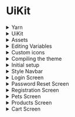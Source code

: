 # UiKit

<details><summary>Yarn</summary>
<p>
  
https://yarnpkg.com/pt-br/

Getting Started

```ps
npm install -g yarn
```

hyper
	
```hyper
yarn doctor
output>	yarn run v1.22.17
```
	
</p>
</details>		

<details><summary>UiKit</summary>
<p>
	
https://getuikit.com	
	
```ps
c:\Dev\Angular\> git clone git://github.com/uikit/uikit.git	
```	
	
</p>
</details>		

<details><summary>Assets</summary>
<p>
	
https://github.com/balta-io/7187/tree/master/assets
	
</p>
</details>		

<details><summary>Editing Variables</summary>
	
c:\Dev\Angular\uikit\> 
```
code .
```
	
```
src/	
    less/				< choosen by affinity						 
        components/*						 
            variables.less						 
        themes/*						 
    scss/						 
```
						 
<details><summary>variables.less</summary>						 
<p>
	
```less
//
// Component: Variables
//
// ========================================================================


// Global variables
// ========================================================================

//
// Typography
//

@global-font-family:            'Montserrat',sans-serif;
@global-font-size:              16px;
@global-line-height:            1.5;        // 24px

@global-xxlarge-font-size:      2.625rem;   // 42px
@global-xlarge-font-size:       2rem;       // 32px
@global-large-font-size:        1.5rem;     // 24px
@global-medium-font-size:       1.25rem;    // 20px
@global-small-font-size:        0.875rem;   // 14px

//
// Colors
//

@global-color:                  #666;
@global-emphasis-color:         #333;
@global-muted-color:            #999;

@global-link-color:             #8726d3;
@global-link-hover-color:       #6f20ad;

@global-inverse-color:          #fff;

//
// Backgrounds
//

@global-background:             #fff;

@global-muted-background:       #f8f8f8;
@global-primary-background:     #ff8429;
@global-secondary-background:   #ffc84d;

@global-success-background:     #43de7f;
@global-warning-background:     #f9d84b;
@global-danger-background:      #f04141;

//
// Borders
//

@global-border-width:           1px;
@global-border:                 #e5e5e5;

//
// Box-Shadows
//

@global-small-box-shadow:       0 2px 8px rgba(0,0,0,0.08);
@global-medium-box-shadow:      0 5px 15px rgba(0,0,0,0.16);
@global-large-box-shadow:       0 14px 25px rgba(0,0,0,0.16);
@global-xlarge-box-shadow:      0 28px 50px rgba(0,0,0,0.16);

//
// Spacings
//

// Used in margin, secion, list

@global-margin:                 20px;
@global-small-margin:           10px;
@global-medium-margin:          40px;
@global-large-margin:           70px;
@global-xlarge-margin:          140px;

// Used in grid, column, container, align, card, padding

@global-gutter:                 30px;
@global-small-gutter:           15px;
@global-medium-gutter:          40px;
@global-large-gutter:           70px;

//
// Controls
//

@global-control-height:         40px;
@global-control-small-height:   30px;
@global-control-large-height:   55px;

//
// Z-index
//

@global-z-index:                1000;	
```
	
</p>	
</details>			

</details>			

<details><summary>Custom icons</summary>						 
<p>
	
https://getuikit.com/docs/icon

Copy all from

```
uikit\assets\svg		
	bruce-01.svg
	bruce-02.svg
	bruce-03.svg
	bruce-04.svg
	icon-color-dark.svg
	icon-color-light.svg
	logo-color-dark.svg
	logo-color-light.svg
```

New Folder
	
```
uikit/custom/icons
```
	
Paste	
</p>
</details>			

<details><summary>Compiling the theme</summary>
<p>
	
wt
	
```ps
yarn install
yarn compile
```	

Folder 

```	
dist/ yellowed	
```	
</p>
</details>				
	
<details><summary>Initial setup</summary>
<p>
	
Move to folder **c:\dev\angular\**

```	
ng: Angular
```	

Create a new workspace and an initial Angular application
	
wt

```ps
ng new petshop
? Would you like to add Angular routing? Yes
? Which stylesheet format would you like to use? CSS
```

code c:\dev\angular\petshop

```	
src/
	index.html		
```
	
<details><summary>index.html</summary>	
	
```html	
<!doctype html>
<html lang="en">

<head>
  <meta charset="utf-8">
  <title>Dachshop</title>
  <base href="/">
  <meta name="viewport" content="width=device-width, initial-scale=1">
  <link rel="icon" type="image/x-icon" href="favicon.ico">

  <link href="https://fonts.googleapis.com/css?family=Montserrat:300" rel="stylesheet">			<
  <link rel="stylesheet" href="assets/css/uikit.min.css">						<
</head>

<body>
  <app-root></app-root>

  <script src="assets/js/uikit.min.js"></script>							<
  <script src="assets/js/uikit-icons.min.js"></script>							<
</body>

</html>	
```	
	
</details>
	
Reveal in File Explorer **src/assets**
		
Copy uikit\dist\* (only *min*)

	css/*

	js/*		

Paste **src\assets**
		

Copy favicon.ico from uikit\assets and Paste to petshop\src (https://xiconeditor.com/)
		
wt 
	
```ps	
ng serve -o	
```	
	
</p>
</details>					

<details><summary>Style Navbar</summary>	
<p>	

New Component
- Generates and/or modifies files based on a schematic (component)
	
wt
```ps	
ng generate component Navbar					(src/app/navbar)
```	

```	
	app/
		app.component.html
		navbar/
			navbar.component.html			
```	
	
<details><summary>app.component.html</summary>	
<p>		
	
```html	
<app-navbar></app-navbar>
```
	
</p>	
</details>		
		
<details><summary>navbar.component.html</summary>	
<p>		
	
```html	
<div class="uk-background-primary uk-light">
    <div class="uk-container">
        <nav class="uk-navbar-container uk-navbar-transparent uk-margin" uk-navbar>
            <div class="uk-navbar-left">
                <a class="uk-navbar-item uk-logo" href="/">
                    <span class="uk-icon uk-margin-small-right" uk-icon="icon: icon-color-light; ratio: 0.15"></span>
                </a>
                <ul class="uk-navbar-nav">
                    <li><a href="#">Produtos</a></li>
                    <li><a href="#">Meus Pets</a></li>
                    <li><a href="#">Consultas</a></li>
                </ul>
            </div>
            <div class="uk-navbar-right">
                <ul class="uk-navbar-nav">
                    <li>
                        <a href="#">
                            <span class="uk-icon uk-margin-small-right" uk-icon="icon: cart"></span>
                            <span class="uk-badge">0</span>
                        </a>
                    </li>
                    <li>
                        <a href="#">
                            <span class="uk-icon uk-margin-small-right" uk-icon="icon: user"></span>
                        </a>
                    </li>
                    <li>
                        <a href="#">
                            <span class="uk-icon uk-margin-small-right" uk-icon="icon: sign-out"></span>
                        </a>
                    </li>
                </ul>
            </div>
        </nav>
    </div>
</div>		

```
	
</p>	
</details>			

	
</p>
</details>					
	
<details><summary>Login Screen</summary>	
<p>		

wt

```ps	
ng generate component LoginPage				(src/app/login-page/)
ng generate component ResetPasswordPage		(src/app/reset-password-page/)
ng generate component SignupPage			(src/app/signup-page/)
```
	
```	
src/app/
	app.component.html
	login-page/
		login-page.component.html
```	

<details><summary>app.component.html</summary>	
<p>	

```html	
<app-login-page></app-login-page>	
```
	
</p>
</details>						
	
<details><summary>login-page.component.html</summary>	
<p>	

```html	
<div class="uk-flex-center" uk-grid>
    <!-- 1/3 tela + mobile -->
    <div class="uk-width-1-4@m">
        <p class="uk-text-center uk-margin-large-top uk-margin-medium-bottom">
            <span class="uk-icon" uk-icon="icon: logo-color-dark; ratio: 0.7"></span>
        </p>

        <div class="uk-card uk-card-primary uk-card-body uk-box-shadow-small">
            <h3 class="uk-card-title">Autentique-se</h3>
            <div class="uk-margin">
                <input class="uk-input uk-form-large" type="email" placeholder="E-mail">
            </div>
            <div class="uk-margin">
                <input class="uk-input uk-form-large" type="password" placeholder="Senha">
            </div>
            <div class="uk-margin uk-text-right">
                <a href="/" class="uk-button uk-button-default">Entrar</a>
            </div>
        </div>

        <p class="uk-text-center">
            <a href="/signup" class="uk-button uk-width-1-1 uk-button-large uk-button-primary uk-margin-small-bottom">
                Quero me cadastrar
            </a>
            <br>
            <a href="/reset-password" class="uk-button uk-button-link">
                Esqueci minha senha
            </a>
        </p>
    </div>
</div>	
```	
	
</p>
</details>						

</p>
</details>						

<details><summary>Password Reset Screen</summary>	
<p>	

```	
src/app/
	app.component.html
	reset-password-page/
		reset-password-page.component.html
```	
	
<details><summary>app.component.html</summary>	
<p>	

```html
<app-reset-password-page></app-reset-password-page>
```

</p>
</details>						

<details><summary>reset-password-page.component.html</summary>	
<p>	

```html
<div class="uk-flex-center" uk-grid>
    <!-- 1/3 tela + mobile -->
    <div class="uk-width-1-4@m">
        <p class="uk-text-center uk-margin-large-top uk-margin-medium-bottom">
            <span class="uk-icon" uk-icon="icon: logo-color-dark; ratio: 0.7"></span>
        </p>

        <div class="uk-card uk-card-primary uk-card-body uk-box-shadow-small">
            <h3 class="uk-card-title">Restauração de Senha</h3>
            <div class="uk-margin">
                <input class="uk-input uk-form-large" type="email" placeholder="E-mail">
            </div>
            <div class="uk-margin uk-text-right">
                <a href="/login" class="uk-button uk-button-default">Restaurar Senha</a>
            </div>
        </div>

        <p class="uk-text-center">
            <a href="/login" class="uk-button uk-button-link">
                Voltar
            </a>
        </p>
    </div>
</div>	
```    
	
</p>
</details>						

</p>
</details>						

<details><summary>Registration Screen</summary>	
<p>	

```	
src/
	index.html
	app/
		app.component.html
		signup-page/
			signup-page.component.html
```
	
<details><summary>app.component.html</summary>	
<p>	
	
```html	
<app-signup-page></app-signup-page>
```	

</p>
</details>						
	
<details><summary>signup-page.component.html</summary>	
<p>	
	
```html
<div class="uk-flex-center" uk-grid>
    <!-- 1/3 tela + mobile -->
    <div class="uk-width-1-4@m">
        <p class="uk-text-center uk-margin-large-top uk-margin-medium-bottom">
            <span class="uk-icon" uk-icon="icon: logo-color-dark; ratio: 0.7"></span>
        </p>

        <div class="uk-card uk-card-primary uk-card-body uk-box-shadow-small">
            <h3 class="uk-card-title">Cadastre-se</h3>
            <div class="uk-margin">
                <input class="uk-input uk-form-large" type="text" placeholder="Nome">
            </div>
            <div class="uk-margin">
                <input class="uk-input uk-form-large" type="text" placeholder="CPF">
            </div>
            <div class="uk-margin">
                <input class="uk-input uk-form-large" type="email" placeholder="E-mail">
            </div>
            <div class="uk-margin">
                <input class="uk-input uk-form-large" type="password" placeholder="Senha">
            </div>
            <div class="uk-margin uk-text-right">
                <a href="/login" class="uk-button uk-button-default">Cadastrar</a>
            </div>
        </div>

        <p class="uk-text-center">
            <br>
            <a href="/login" class="uk-button uk-button-link">
                Voltar
            </a>
        </p>
    </div>
</div>

```	
	
</p>
</details>						
    
<details><summary>index.html</summary>	
<p>	
    
```html
<!doctype html>
<html lang="en">

    <head>
        <meta charset="utf-8">
        <title>Dachshop</title>
        <base href="/">
        <meta name="viewport" content="width=device-width, initial-scale=1">
        <link rel="icon" type="image/x-icon" href="favicon.ico">

        <link href="https://fonts.googleapis.com/css?family=Montserrat:300" rel="stylesheet">
        <link rel="stylesheet" href="assets/css/uikit.min.css">
    </head>

    <body class="uk-background-muted" uk-height-viewport="expand: true">				<
        <app-root></app-root>

        <script src="assets/js/uikit.min.js"></script>
        <script src="assets/js/uikit-icons.min.js"></script>
    </body>

</html>		
```    
    
</p>
</details>		

</p>
</details>						

<details><summary>Pets Screen</summary>	
<p>	

wt	

```ps
ng generate component PetsPage
```	

```
src/app/
	app.component.html
	pets-page/
		pets-page.component.html
```		

<details><summary>app.component.html</summary>	
<p>	

```html
<app-navbar></app-navbar>
<app-pets-page></app-pets-page>
```

</p>
</details>						

<details><summary>pets-page.componen.html</summary>	
<p>	

```html
<div class="uk-container">
    <nav class="uk-navbar-container" uk-navbar>
        <div class="uk-navbar-left">
            <ul class="uk-navbar-nav">
                <li class="uk-active">Meus Pets</li>
            </ul>
        </div>
        <div class="uk-navbar-right">
            <ul class="uk-navbar-nav">
                <li class="uk-active">
                    <a href="#">
                        <span class="uk-icon uk-margin-small-right" uk-icon="icon: plus"></span>
                        Adicionar
                    </a>
                </li>
            </ul>
        </div>
    </nav>
</div>
<div class="uk-container">
    <div uk-grid>
        <div class="uk-width-1-3">
            <div class="uk-card uk-card-default">
                <div class="uk-card-media-top">
                    <br>
                    <p class="uk-text-center"><img src="https://placehold.it/250" class="uk-border-circle" alt=""></p>
                </div>
                <div class="uk-card-body">
                    <h3 class="uk-card-title">Media Top</h3>
                    <p>Lorem ipsum dolor sit amet, consectetur adipiscing elit, sed do eiusmod tempor incididunt.</p>
                    <p>
                        <a href="#" class="uk-button uk-button-default">
                            <span class="uk-icon uk-margin-small-right" uk-icon="icon: pencil"></span>
                            Editar
                        </a>
                    </p>
                </div>
            </div>
        </div>
        <div class="uk-width-1-3">
            <div class="uk-card uk-card-default">
                <div class="uk-card-media-top">
                    <br>
                    <p class="uk-text-center"><img src="https://placehold.it/250" class="uk-border-circle" alt=""></p>
                </div>
                <div class="uk-card-body">
                    <h3 class="uk-card-title">Media Top</h3>
                    <p>Lorem ipsum dolor sit amet, consectetur adipiscing elit, sed do eiusmod tempor incididunt.</p>
                    <p>
                        <a href="#" class="uk-button uk-button-default">
                            <span class="uk-icon uk-margin-small-right" uk-icon="icon: pencil"></span>
                            Editar
                        </a>
                    </p>
                </div>
            </div>
        </div>
    </div>
</div>
```

</p>
</details>						
		
</p>
</details>						

<details><summary>Products Screen</summary>	
<p>	
    
wt	

```ps
ng generate component ProductsPage
```    

```
src/app/
    app.component.html
    products-page/
        products-page.componen.html
```

<details><summary>app.component.html</summary>	
<p>	    
    
```html    
<app-navbar></app-navbar>
<app-products-page></app-products-page>	
```

</p>
</details>						  

<details><summary>products-page.component.html</summary>	
<p>	
        
```html    
<div class="uk-container">
    <div class="uk-grid uk-margin-small-top">
        <div class="uk-width-1-2 uk-margin-small-bottom">
            <div class="uk-card uk-card-default uk-grid-collapse uk-child-width-1-2@s uk-margin" uk-grid>
                <div class="uk-card-media-left uk-cover-container">
                    <img src="https://picsum.photos/200" alt="" uk-cover>
                </div>
                <div>
                    <div class="uk-card-body">
                        <h3 class="uk-card-title">R$ 79,90</h3>
                        <p>Shapoo para telos macios</p>
                        <button class="uk-button uk-button-default">
                            <span class="uk-icon uk-margin-small-right"></span>
                            Adicionar
                        </button>
                    </div>
                </div>
            </div>
        </div>
    </div>
</div>	    
``` 
    
</p>
</details>						
    
</p>
</details>						    

<details><summary>Cart Screen</summary>	
<p>	
    
wt
    
```ps   
ng generate component CartPage
```    

```    
src/app/
    app.component.html
    cart-page/
        cart-page.componen.html
```
    
<details><summary>app.component.html</summary>	
<p>	    
    
```html    
<app-navbar></app-navbar>
<app-cart-page></app-cart-page>	
```    
    
</p>
</details>						    
  
<details><summary>cart-page.componen.html</summary>	
<p>	      
    
```html     
<div class="uk-container">
    <nav class="uk-navbar-container" uk-navbar>
        <div class="uk-navbar-left">
            <ul class="uk-navbar-nav">
                <li class="uk-active">Meu Carrinho</li>
            </ul>
        </div>
        <div class="uk-navbar-right">
            <ul class="uk-navbar-nav">
                <li class="uk-active">
                    <a href="#">
                        <span class="uk-icon uk-margin-small-right" uk-icon="icon: close"></span>
                        Limpar Carrinho
                    </a>
                </li>
            </ul>
        </div>
    </nav>
</div>
<div class="uk-container">
    <div class="uk-grid-small" uk-grid>
        <div class="uk-width-expand" uk-leader>
            <img src="https://placehold.it/64" class="uk-align-left" alt="">
            <a href="#">Shampoo para pelos macios</a> <br>
            <strong>2 unidades</strong>
        </div>
        <div>
            <br>
            $20.90
            <a href="#" class="uk-buton uk-button-link uk-align-right">
                <span class="uk-icon" uk-icon="icon: close"></span>
            </a>
        </div>
    </div>
    <div class="uk-grid-small" uk-grid>
        <div class="uk-width-expand" uk-leader>
            <img src="https://placehold.it/64" class="uk-align-left" alt="">
            <a href="#">Shampoo para pelos macios</a> <br>
            <strong>2 unidades</strong>
        </div>
        <div>
            <br>
            $20.90
            <a href="#" class="uk-buton uk-button-link uk-align-right">
                <span class="uk-icon" uk-icon="icon: close"></span>
            </a>
        </div>
    </div>
    <div class="uk-text-right">
        <h3 class="uk-text-right">
            R$ 41,80
        </h3>
        <a href="/checkout" class="uk-button uk-button-large uk-button-primary uk-margin-small-botom">
            FINALIZAR COMPRA
        </a>
    </div>
</div>    
```

</p>
</details>						    
    
</p>
</details>						    
    
    

